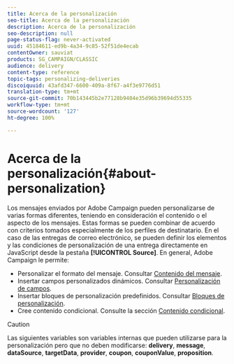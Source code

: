 ```yaml
---
title: Acerca de la personalización
seo-title: Acerca de la personalización
description: Acerca de la personalización
seo-description: null
page-status-flag: never-activated
uuid: 45184611-ed9b-4a34-9c85-52f51de4ecab
contentOwner: sauviat
products: SG_CAMPAIGN/CLASSIC
audience: delivery
content-type: reference
topic-tags: personalizing-deliveries
discoiquuid: 43afd347-6600-409a-8f67-a4f3e9776d51
translation-type: tm+mt
source-git-commit: 70b143445b2e77128b9404e35d96b39694d55335
workflow-type: tm+mt
source-wordcount: '127'
ht-degree: 100%

---
```



# Acerca de la personalización{#about-personalization}

Los mensajes enviados por Adobe Campaign pueden personalizarse de varias formas diferentes, teniendo en consideración el contenido o el aspecto de los mensajes. Estas formas se pueden combinar de acuerdo con criterios tomados especialmente de los perfiles de destinatario. En el caso de las entregas de correo electrónico, se pueden definir los elementos y las condiciones de personalización de una entrega directamente en JavaScript desde la pestaña **[!UICONTROL Source]**. En general, Adobe Campaign le permite:

* Personalizar el formato del mensaje. Consultar [Contenido del mensaje](../../delivery/using/defining-the-email-content.md#message-content).
* Insertar campos personalizados dinámicos. Consultar [Personalización de campos](../../delivery/using/personalization-fields.md).
* Insertar bloques de personalización predefinidos. Consultar [Bloques de personalización](../../delivery/using/personalization-blocks.md).
* Cree contenido condicional. Consulte la sección [Contenido condicional](../../delivery/using/conditional-content.md).

>[!CAUTION]
>
>Las siguientes variables son variables internas que pueden utilizarse para la personalización pero que no deben modificarse: **delivery**, **message**, **dataSource**, **targetData**, **provider**, **coupon**, **couponValue**, **proposition**.

